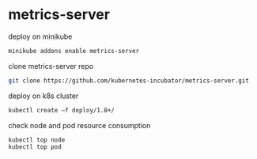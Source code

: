 # metrics-server

deploy on minikube
```bash
minikube addons enable metrics-server
```

clone metrics-server repo
```bash
git clone https://github.com/kubernetes-incubator/metrics-server.git
```

deploy on k8s cluster
```bash
kubectl create –f deploy/1.8+/
```

check node and pod resource consumption
```bash
kubectl top node
kubectl top pod
```

